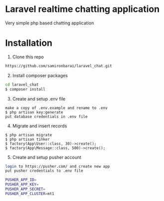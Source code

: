 # Laravel realtime chatting application

Very simple php based chatting application
# Installation
1. Clone this repo
```bash
https://github.com/samironbarai/laravel_chat.git
```

2. Install composer packages
```bash
cd laravel_chat
$ composer install
```

3. Create and setup .env file
```
make a copy of .env.example and rename to .env
$ php artisan key:generate
put database credentials in .env file
```

4. Migrate and insert records
```
$ php artisan migrate
$ php artisan tinker
$ factory(App\User::class, 30)->create();
$ factory(App\Message::class, 500)->create();
```

5. Create and setup pusher account
```bash
login to https://pusher.com/ and create new app
put pusher credentials to .env file

PUSHER_APP_ID=
PUSHER_APP_KEY=
PUSHER_APP_SECRET=
PUSHER_APP_CLUSTER=mt1

```
